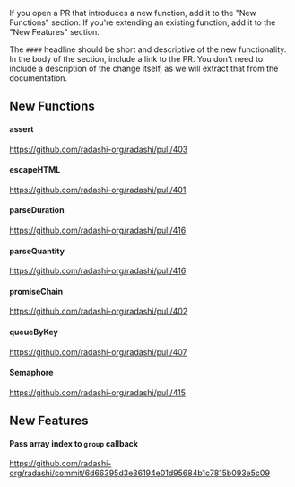 If you open a PR that introduces a new function, add it to the "New Functions" section. If you're extending an existing function, add it to the "New Features" section.

The `####` headline should be short and descriptive of the new functionality. In the body of the section, include a link to the PR. You don't need to include a description of the change itself, as we will extract that from the documentation.

## New Functions

#### assert

https://github.com/radashi-org/radashi/pull/403

#### escapeHTML

https://github.com/radashi-org/radashi/pull/401

#### parseDuration

https://github.com/radashi-org/radashi/pull/416

#### parseQuantity

https://github.com/radashi-org/radashi/pull/416

#### promiseChain

https://github.com/radashi-org/radashi/pull/402

#### queueByKey

https://github.com/radashi-org/radashi/pull/407

#### Semaphore

https://github.com/radashi-org/radashi/pull/415

## New Features

#### Pass array index to `group` callback

https://github.com/radashi-org/radashi/commit/6d66395d3e36194e01d95684b1c7815b093e5c09
